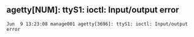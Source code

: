 ## agetty[NUM]: ttyS1: ioctl: Input/output error

```
Jun  9 13:23:08 manage001 agetty[3696]: ttyS1: ioctl: Input/output error
```